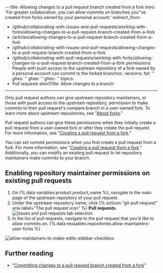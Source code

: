 --
title: Allowing changes to a pull request branch created from a fork
intro: 'For greater collaboration, you can allow commits on branches you''ve created from forks owned by your personal account.'
redirect_from:
  - /github/collaborating-with-issues-and-pull-requests/working-with-forks/allowing-changes-to-a-pull-request-branch-created-from-a-fork
  - /articles/allowing-changes-to-a-pull-request-branch-created-from-a-fork
  - /github/collaborating-with-issues-and-pull-requests/allowing-changes-to-a-pull-request-branch-created-from-a-fork
  - /github/collaborating-with-pull-requests/working-with-forks/allowing-changes-to-a-pull-request-branch-created-from-a-fork
permissions: People with push access to the upstream repository of a fork owned by a personal account can commit to the forked branches.
versions:
  fpt: '*'
  ghes: '*'
  ghae: '*'
  ghec: '*'
topics:
  - Pull requests
shortTitle: Allow changes to a branch
---
Only pull request authors can give upstream repository maintainers, or those with push access to the upstream repository, permission to make commits to their pull request's compare branch in a user-owned fork. To learn more about upstream repositories, see "[About forks](/pull-requests/collaborating-with-pull-requests/working-with-forks/about-forks)."

Pull request authors can give these permissions when they initially create a pull request from a user-owned fork or after they create the pull request. For more information, see "[Creating a pull request from a fork](/pull-requests/collaborating-with-pull-requests/proposing-changes-to-your-work-with-pull-requests/creating-a-pull-request-from-a-fork)."

You can set commit permissions when you first create a pull request from a fork. For more information, see "[Creating a pull request from a fork](/pull-requests/collaborating-with-pull-requests/proposing-changes-to-your-work-with-pull-requests/creating-a-pull-request-from-a-fork)." Additionally, you can modify an existing pull request to let repository maintainers make commits to your branch.

## Enabling repository maintainer permissions on existing pull requests

1. On {% data variables.product.product_name %}, navigate to the main page of the upstream repository of your pull request.
2. Under the upstream repository name, click {% octicon "git-pull-request" aria-label="The pull request icon" %} **Pull requests**.
![Issues and pull requests tab selection](/assets/images/help/repository/repo-tabs-pull-requests.png)
3. In the list of pull requests, navigate to the pull request that you'd like to allow commits on.
{% data reusables.repositories.allow-maintainers-user-forks %}

  ![allow-maintainers-to-make-edits-sidebar-checkbox](/assets/images/help/pull_requests/allow-maintainers-to-make-edits-sidebar-checkbox.png)

## Further reading

- "[Committing changes to a pull request branch created from a fork](/pull-requests/collaborating-with-pull-requests/proposing-changes-to-your-work-with-pull-requests/committing-changes-to-a-pull-request-branch-created-from-a-fork)"
